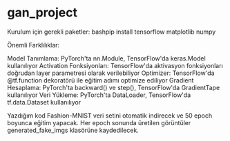 # gan_project

Kurulum için gerekli paketler:
bashpip install tensorflow matplotlib numpy

Önemli Farklılıklar:

Model Tanımlama: PyTorch'ta nn.Module, TensorFlow'da keras.Model kullanılıyor
Activation Fonksiyonları: TensorFlow'da aktivasyon fonksiyonları doğrudan layer parametresi olarak verilebiliyor
Optimizer: TensorFlow'da @tf.function dekoratörü ile eğitim adımı optimize ediliyor
Gradient Hesaplama: PyTorch'ta backward() ve step(), TensorFlow'da GradientTape kullanılıyor
Veri Yükleme: PyTorch'ta DataLoader, TensorFlow'da tf.data.Dataset kullanılıyor

Yazdığım kod Fashion-MNIST veri setini otomatik indirecek ve 50 epoch boyunca eğitim yapacak.
Her epoch sonunda üretilen görüntüler generated_fake_imgs klasörüne kaydedilecek.
